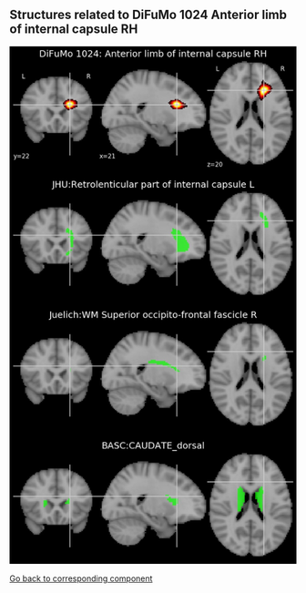 


## Structures related to DiFuMo 1024 Anterior limb of internal capsule RH

![403](403.jpg "Structures related to DiFuMo 1024 Anterior limb of internal capsule RH")

[Go back to corresponding component](https://parietal-inria.github.io/DiFuMo/1024/html/403.html)